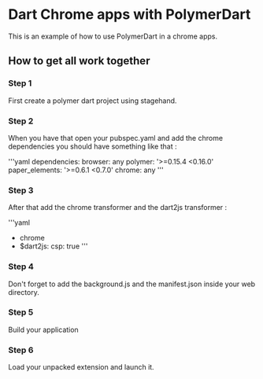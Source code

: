 # Dart Chrome apps with PolymerDart

This is an example of how to use PolymerDart in a chrome apps.

## How to get all work together

### Step 1

First create a polymer dart project using stagehand.

### Step 2

When you have that open your pubspec.yaml and add the chrome dependencies you should have something like that :

'''yaml
dependencies:
  browser: any
  polymer: '>=0.15.4 <0.16.0'
  paper_elements: '>=0.6.1 <0.7.0'
  chrome: any
'''

### Step 3

After that add the chrome transformer and the dart2js transformer :

'''yaml
- chrome
- $dart2js:
    csp: true
'''

### Step 4

Don't forget to add the background.js and the manifest.json inside your web directory.

### Step 5

Build your application


### Step 6

Load your unpacked extension and launch it.
